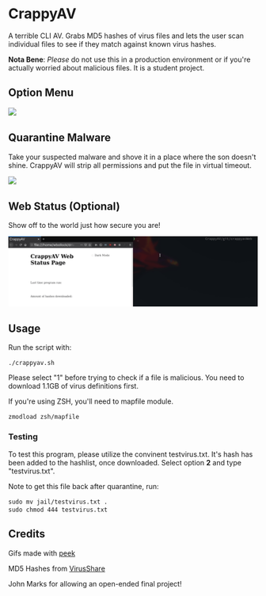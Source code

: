 # CrappyAV

A terrible CLI AV. Grabs MD5 hashes of virus files and lets the user scan individual files to see if they match against known virus hashes.

**Nota Bene**:
*Please* do not use this in a production environment or if you're actually worried about malicious files. It is a student project.


## Option Menu
![](img/crappyavheader.png)



## Quarantine Malware

Take your suspected malware and shove it in a place where the son doesn't shine. CrappyAV will strip all permissions and put the file in virtual timeout.

![](img/hashcheck.gif)

## Web Status (Optional)

Show off to the world just how secure you are!

![](img/web1.gif)

## Usage

Run the script with:

```
./crappyav.sh
```

Please select "1" before trying to check if a file is malicious. You need to download 1.1GB of virus definitions first.



If you're using ZSH, you'll need to mapfile module.

```
zmodload zsh/mapfile
```



### Testing

To test this program, please utilize the convinent testvirus.txt. It's hash has been added to the hashlist, once downloaded. Select option **2** and type "testvirus.txt".

Note to get this file back after quarantine, run:
```
sudo mv jail/testvirus.txt .
sudo chmod 444 testvirus.txt
```

## Credits

Gifs made with [peek](https://github.com/phw/peek)

MD5 Hashes from [VirusShare](https://virusshare.com/hashes.4n6)

John Marks for allowing an open-ended final project!